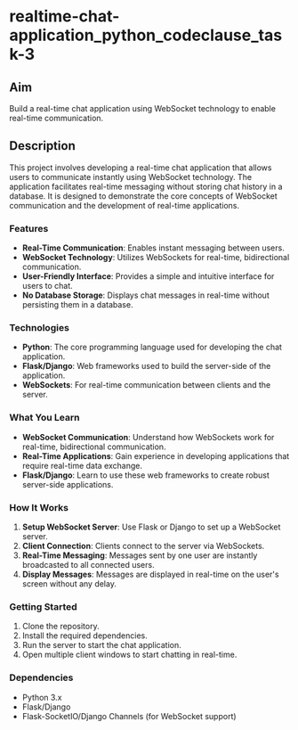 # realtime-chat-application_python_codeclause_task-3

## Aim

Build a real-time chat application using WebSocket technology to enable real-time communication.

## Description

This project involves developing a real-time chat application that allows users to communicate instantly using WebSocket technology. The application facilitates real-time messaging without storing chat history in a database. It is designed to demonstrate the core concepts of WebSocket communication and the development of real-time applications.

### Features

- **Real-Time Communication**: Enables instant messaging between users.
- **WebSocket Technology**: Utilizes WebSockets for real-time, bidirectional communication.
- **User-Friendly Interface**: Provides a simple and intuitive interface for users to chat.
- **No Database Storage**: Displays chat messages in real-time without persisting them in a database.

### Technologies

- **Python**: The core programming language used for developing the chat application.
- **Flask/Django**: Web frameworks used to build the server-side of the application.
- **WebSockets**: For real-time communication between clients and the server.

### What You Learn

- **WebSocket Communication**: Understand how WebSockets work for real-time, bidirectional communication.
- **Real-Time Applications**: Gain experience in developing applications that require real-time data exchange.
- **Flask/Django**: Learn to use these web frameworks to create robust server-side applications.

### How It Works

1. **Setup WebSocket Server**: Use Flask or Django to set up a WebSocket server.
2. **Client Connection**: Clients connect to the server via WebSockets.
3. **Real-Time Messaging**: Messages sent by one user are instantly broadcasted to all connected users.
4. **Display Messages**: Messages are displayed in real-time on the user's screen without any delay.

### Getting Started

1. Clone the repository.
2. Install the required dependencies.
3. Run the server to start the chat application.
4. Open multiple client windows to start chatting in real-time.

### Dependencies

- Python 3.x
- Flask/Django
- Flask-SocketIO/Django Channels (for WebSocket support)
